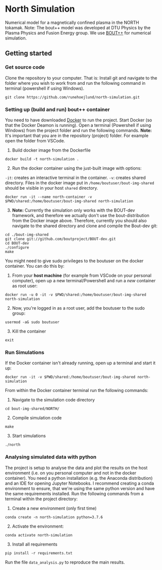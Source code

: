 # North Simulation
Numerical model for a magnetically confined plasma in the NORTH tokamak. Note: The bout++ model was developed at DTU Physics by the Plasma Physics and Fusion Energy group. We use [BOUT++](http://boutproject.github.io/) for numerical simulation.

## Getting started

### Get source code
Clone the repository to your computer. That is: Install git and navigate to the folder where you wish to work from and run the following command in terminal (powershell if using Windows).
```
git clone https://github.com/runehoejlund/north-simulation.git
```

### Setting up (build and run) bout++ container
You need to have downloaded [Docker](https://docker.com/get-started) to run the project. Start Docker (so that the Docker Deamon is running). Open a terminal (Powershell if using Windows) from the project folder and run the following commands. **Note:** It's important that you are in the repository (project) folder. For example open the folder from VSCode.

1. Build docker image from the Dockerfile

```
docker build -t north-simulation .
```

2. Run the docker container using the just-built image with options:

`-it`: creates an interactive terminal in the container.
`-v`: creates shared directory. Files in the docker image put in `/home/boutuser/bout-img-shared` should be visible in your host `shared` directory.

```
docker run -it --name north-container -v $PWD/shared:/home/boutuser/bout-img-shared north-simulation
```

3. **Note:** Currently the simulation only works with the BOUT-dev framework, and therefore we actually don't use the bout-distribution from the Docker image above. Therefore, currently you should also navigate to the shared directory and clone and compile the Bout-dev git:
```
cd ./bout-img-shared
git clone git://github.com/boutproject/BOUT-dev.git
cd BOUT-dev
./configure
make
```

You might need to give sudo privileges to the boutuser on the docker container. You can do this by:
1. From your **host machine** (for example from VSCode on your personal computer), open up a new terminal/Powershell and run a *new* container as root user:

```
docker run -u 0 -it -v $PWD/shared:/home/boutuser/bout-img-shared north-simulation
```
2. Now, you're logged in as a root user, add the boutuser to the sudo group:

```
usermod -aG sudo boutuser
```

3. Kill the container
```
exit
```

### Run Simulations
If the Docker container isn't already running, open up a terminal and start it up:
```
docker run -it -v $PWD/shared:/home/boutuser/bout-img-shared north-simulation
```
From within the Docker container terminal run the following commands:
1. Navigate to the simulation code directory
```
cd bout-img-shared/NORTH/
```
2. Compile simulation code
```
make
```
3. Start simulations
``` 
./north
```

### Analysing simulated data with python
The project is setup to analyse the data and plot the results on the host environment (i.e. on you personal computer and not in the docker container). You need a python installation (e.g. the Anaconda distribution) and an IDE for opening Jupyter Notebooks. I recommend creating a conda environment to ensure, that we're using the same python version and have the same requirements installed. Run the following commands from a terminal within the project directory:
1. Create a new environment (only first time)
```
conda create -n north-simulation python=3.7.6
```
2. Activate the environment:
```
conda activate north-simulation
```
3. Install all requirements
```
pip install -r requirements.txt
```

Run the file `data_analysis.py` to reproduce the main results.